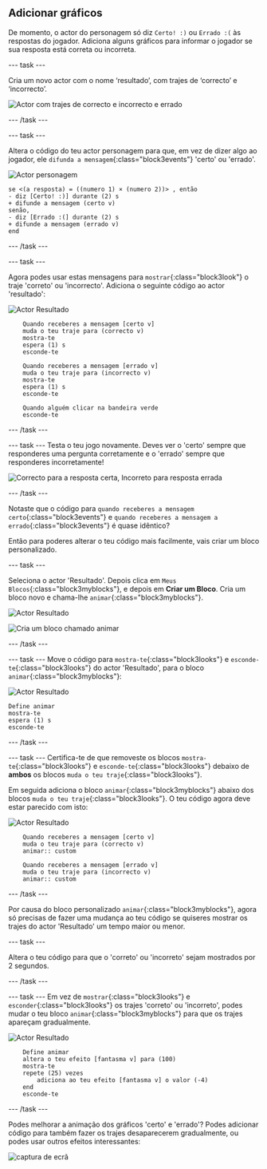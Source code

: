 ## Adicionar gráficos

De momento, o actor do personagem só diz `Certo! :)` ou `Errado :(` às respostas do jogador. Adiciona alguns gráficos para informar o jogador se sua resposta está correta ou incorreta.

--- task ---

Cria um novo actor com o nome ‘resultado’, com trajes de ‘correcto’ e ‘incorrecto’.

![Actor com trajes de correcto e incorrecto e errado](images/brain-result.png)

--- /task ---

--- task ---

Altera o código do teu actor personagem para que, em vez de dizer algo ao jogador, ele `difunda a mensagem`{:class="block3events"} 'certo' ou 'errado'.

![Actor personagem](images/giga-sprite.png)

```blocks3
se <(a resposta) = ((numero 1) × (numero 2))> , então 
- diz [Certo! :)] durante (2) s
+ difunde a mensagem (certo v)
senão, 
- diz [Errado :(] durante (2) s
+ difunde a mensagem (errado v)
end
```

--- /task ---

--- task ---

Agora podes usar estas mensagens para `mostrar`{:class="block3look"} o traje 'correto' ou 'incorrecto'. Adiciona o seguinte código ao actor 'resultado':

![Actor Resultado](images/result-sprite.png)

```blocks3
    Quando receberes a mensagem [certo v]
    muda o teu traje para (correcto v)
    mostra-te
    espera (1) s
    esconde-te

    Quando receberes a mensagem [errado v]
    muda o teu traje para (incorrecto v)
    mostra-te
    espera (1) s
    esconde-te

    Quando alguém clicar na bandeira verde
    esconde-te
```

--- /task ---

--- task --- Testa o teu jogo novamente. Deves ver o 'certo' sempre que responderes uma pergunta corretamente e o 'errado' sempre que responderes incorretamente!

![Correcto para a resposta certa, Incorreto para resposta errada](images/brain-test-answer.png)

--- /task ---

Notaste que o código para `quando receberes a mensagem certo`{:class="block3events"} e `quando receberes a mensagem a errado`{:class="block3events"} é quase idêntico?

Então para poderes alterar o teu código mais facilmente, vais criar um bloco personalizado.

--- task ---

Seleciona o actor 'Resultado'. Depois clica em `Meus Blocos`{:class="block3myblocks"}, e depois em **Criar um Bloco**. Cria um bloco novo e chama-lhe `animar`{:class="block3myblocks"}.

![Actor Resultado](images/result-sprite.png)

![Cria um bloco chamado animar](images/brain-animate-function.png)

--- /task ---

--- task --- Move o código para `mostra-te`{:class="block3looks"} e `esconde-te`{:class="block3looks"} do actor 'Resultado', para o bloco `animar`{:class="block3myblocks"}:

![Actor Resultado](images/result-sprite.png)

```blocks3
Define animar
mostra-te
espera (1) s
esconde-te
```

--- /task ---

--- task --- Certifica-te de que removeste os blocos `mostra-te`{:class="block3looks"} e `esconde-te`{:class="block3looks"} debaixo de **ambos** os blocos `muda o teu traje`{:class="block3looks"}.

Em seguida adiciona o bloco `animar`{:class="block3myblocks"} abaixo dos blocos `muda o teu traje`{:class="block3looks"}. O teu código agora deve estar parecido com isto:

![Actor Resultado](images/result-sprite.png)

```blocks3
    Quando receberes a mensagem [certo v]
    muda o teu traje para (correcto v)
    animar:: custom

    Quando receberes a mensagem [errado v]
    muda o teu traje para (incorrecto v)
    animar:: custom
```

--- /task ---

Por causa do bloco personalizado `animar`{:class="block3myblocks"}, agora só precisas de fazer uma mudança ao teu código se quiseres mostrar os trajes do actor 'Resultado' um tempo maior ou menor.

--- task ---

Altera o teu código para que o 'correto' ou 'incorreto' sejam mostrados por 2 segundos.

--- /task ---

--- task --- Em vez de `mostrar`{:class="block3looks"} e `esconder`{:class="block3looks"} os trajes 'correto' ou 'incorreto', podes mudar o teu bloco `animar`{:class="block3myblocks"} para que os trajes apareçam gradualmente.

![Actor Resultado](images/result-sprite.png)

```blocks3
    Define animar
    altera o teu efeito [fantasma v] para (100)
    mostra-te
    repete (25) vezes 
        adiciona ao teu efeito [fantasma v] o valor (-4)
    end
    esconde-te
```

--- /task ---

Podes melhorar a animação dos gráficos 'certo' e 'errado'? Podes adicionar código para também fazer os trajes desaparecerem gradualmente, ou podes usar outros efeitos interessantes:

![captura de ecrã](images/brain-effects.png)